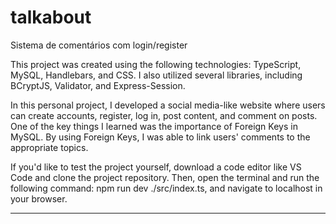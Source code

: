 # talkabout
 Sistema de comentários com login/register

This project was created using the following technologies: TypeScript, MySQL, Handlebars, and CSS. I also utilized several libraries, including BCryptJS, Validator, and Express-Session.

In this personal project, I developed a social media-like website where users can create accounts, register, log in, post content, and comment on posts. One of the key things I learned was the importance of Foreign Keys in MySQL. By using Foreign Keys, I was able to link users' comments to the appropriate topics.

If you'd like to test the project yourself, download a code editor like VS Code and clone the project repository. Then, open the terminal and run the following command: npm run dev ./src/index.ts, and navigate to localhost in your browser.

 ------------------------------------------------------------------------------------------------------------------------------------------------------------------------------
